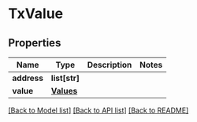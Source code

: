 # TxValue

## Properties
Name | Type | Description | Notes
------------ | ------------- | ------------- | -------------
**address** | **list[str]** |  | 
**value** | [**Values**](Values.md) |  | 

[[Back to Model list]](../README.md#documentation-for-models) [[Back to API list]](../README.md#documentation-for-api-endpoints) [[Back to README]](../README.md)


